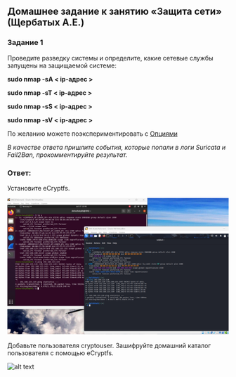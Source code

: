 ## Домашнее задание к занятию «Защита сети» (Щербатых А.Е.)
### Задание 1
Проведите разведку системы и определите, какие сетевые службы запущены на защищаемой системе:

**sudo nmap -sA < ip-адрес >**

**sudo nmap -sT < ip-адрес >**

**sudo nmap -sS < ip-адрес >**

**sudo nmap -sV < ip-адрес >**

По желанию можете поэкспериментировать с [Опциями](https://nmap.org/man/ru/man-briefoptions.html.)

*В качестве ответа пришлите события, которые попали в логи Suricata и Fail2Ban, прокомментируйте результат.*



### Ответ:
Установите eCryptfs.

![alt text](Pictures/Pic01.jpg)

Добавьте пользователя cryptouser. Зашифруйте домашний каталог пользователя с помощью eCryptfs.

![alt text](Pictures/Pic02.jpg)

